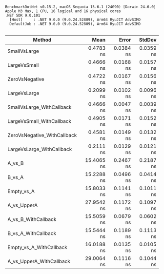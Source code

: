 ```

BenchmarkDotNet v0.15.2, macOS Sequoia 15.6.1 (24G90) [Darwin 24.6.0]
Apple M3 Max, 1 CPU, 16 logical and 16 physical cores
.NET SDK 9.0.101
  [Host]     : .NET 9.0.0 (9.0.24.52809), Arm64 RyuJIT AdvSIMD
  DefaultJob : .NET 9.0.0 (9.0.24.52809), Arm64 RyuJIT AdvSIMD


```
| Method                      | Mean       | Error     | StdDev    |
|---------------------------- |-----------:|----------:|----------:|
| SmallVsLarge                |  0.4783 ns | 0.0384 ns | 0.0359 ns |
| LargeVsSmall                |  0.4666 ns | 0.0168 ns | 0.0157 ns |
| ZeroVsNegative              |  0.4722 ns | 0.0167 ns | 0.0156 ns |
| LargeVsLarge                |  0.2099 ns | 0.0102 ns | 0.0096 ns |
| SmallVsLarge_WithCallback   |  0.4666 ns | 0.0047 ns | 0.0039 ns |
| LargeVsSmall_WithCallback   |  0.4905 ns | 0.0171 ns | 0.0152 ns |
| ZeroVsNegative_WithCallback |  0.4581 ns | 0.0149 ns | 0.0132 ns |
| LargeVsLarge_WithCallback   |  0.2111 ns | 0.0129 ns | 0.0121 ns |
| A_vs_B                      | 15.4065 ns | 0.2467 ns | 0.2187 ns |
| B_vs_A                      | 15.2288 ns | 0.0496 ns | 0.0414 ns |
| Empty_vs_A                  | 15.8033 ns | 0.1141 ns | 0.1011 ns |
| A_vs_UpperA                 | 27.9542 ns | 0.1172 ns | 0.1097 ns |
| A_vs_B_WithCallback         | 15.5059 ns | 0.0679 ns | 0.0602 ns |
| B_vs_A_WithCallback         | 15.5444 ns | 0.1189 ns | 0.1113 ns |
| Empty_vs_A_WithCallback     | 16.0188 ns | 0.0135 ns | 0.0105 ns |
| A_vs_UpperA_WithCallback    | 29.0064 ns | 0.1116 ns | 0.1044 ns |
